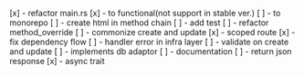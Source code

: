 [x] - refactor main.rs
[x] - to functional(not support in stable ver.)
[ ] - to monorepo
[ ] - create html in method chain
[ ] - add test
[ ] - refactor method_override
[ ] - commonize create and update
[x] - scoped route
[x] - fix dependency flow
[ ] - handler error in infra layer
[ ] - validate on create and update
[ ] - implements db adaptor
[ ] - documentation
[ ] - return json response
[x] - async trait
